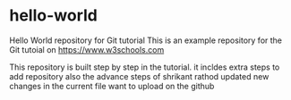 # hello-world

Hello World repository for Git tutorial
This is an example repository for the Git tutoial on https://www.w3schools.com

This repository is built step by step in the tutorial.
it incldes extra steps to add repository
also the advance steps of shrikant rathod
updated new changes in the current file
want to upload on the github

